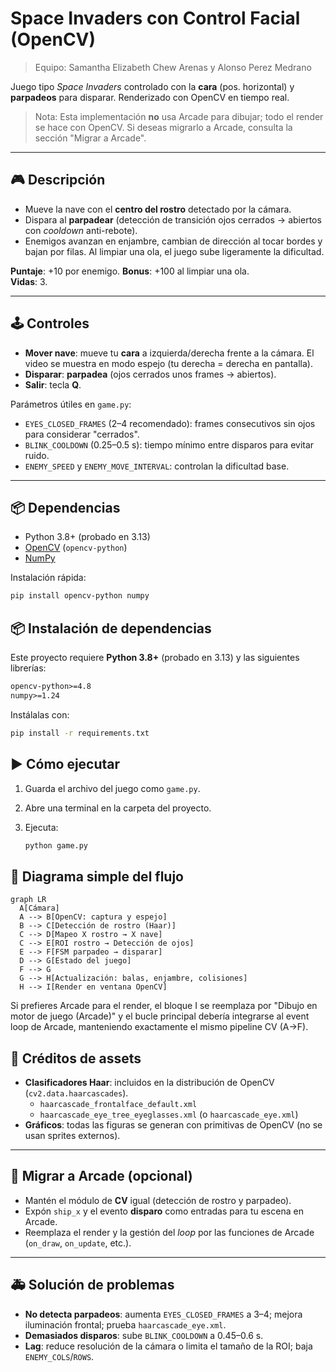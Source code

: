 # Space Invaders con Control Facial (OpenCV)

> Equipo: Samantha Elizabeth Chew Arenas y Alonso Perez Medrano

Juego tipo *Space Invaders* controlado con la **cara** (pos. horizontal) y **parpadeos** para disparar. Renderizado con OpenCV en tiempo real.

> Nota: Esta implementación **no** usa Arcade para dibujar; todo el render se hace con OpenCV. Si deseas migrarlo a Arcade, consulta la sección "Migrar a Arcade".

---

## 🎮 Descripción
- Mueve la nave con el **centro del rostro** detectado por la cámara.
- Dispara al **parpadear** (detección de transición ojos cerrados → abiertos con *cooldown* anti-rebote).
- Enemigos avanzan en enjambre, cambian de dirección al tocar bordes y bajan por filas. Al limpiar una ola, el juego sube ligeramente la dificultad.

**Puntaje**: +10 por enemigo. **Bonus**: +100 al limpiar una ola.  
**Vidas**: 3.

---

## 🕹️ Controles
- **Mover nave**: mueve tu **cara** a izquierda/derecha frente a la cámara. El video se muestra en modo espejo (tu derecha = derecha en pantalla).
- **Disparar**: **parpadea** (ojos cerrados unos frames → abiertos). 
- **Salir**: tecla **Q**.

Parámetros útiles en `game.py`:
- `EYES_CLOSED_FRAMES` (2–4 recomendado): frames consecutivos sin ojos para considerar "cerrados".
- `BLINK_COOLDOWN` (0.25–0.5 s): tiempo mínimo entre disparos para evitar ruido.
- `ENEMY_SPEED` y `ENEMY_MOVE_INTERVAL`: controlan la dificultad base.

---

## 📦 Dependencias
- Python 3.8+ (probado en 3.13)
- [OpenCV](https://pypi.org/project/opencv-python/) (`opencv-python`)
- [NumPy](https://pypi.org/project/numpy/)

Instalación rápida:
```bash
pip install opencv-python numpy
```

## 📦 Instalación de dependencias

Este proyecto requiere **Python 3.8+** (probado en 3.13) y las siguientes librerías:

```txt
opencv-python>=4.8
numpy>=1.24
```
Instálalas con:

```bash
pip install -r requirements.txt
```
## ▶️ Cómo ejecutar

1. Guarda el archivo del juego como `game.py`.
2. Abre una terminal en la carpeta del proyecto.
3. Ejecuta:

   ```bash
   python game.py
    ```

## 🧭 Diagrama simple del flujo

```mermaid
graph LR
  A[Cámara]
  A --> B[OpenCV: captura y espejo]
  B --> C[Detección de rostro (Haar)]
  C --> D[Mapeo X rostro → X nave]
  C --> E[ROI rostro → Detección de ojos]
  E --> F[FSM parpadeo → disparar]
  D --> G[Estado del juego]
  F --> G
  G --> H[Actualización: balas, enjambre, colisiones]
  H --> I[Render en ventana OpenCV]
```
Si prefieres Arcade para el render, el bloque I se reemplaza por "Dibujo en motor de juego (Arcade)" y el bucle principal debería integrarse al event loop de Arcade, manteniendo exactamente el mismo pipeline CV (A→F).

## 📜 Créditos de assets

- **Clasificadores Haar**: incluidos en la distribución de OpenCV (`cv2.data.haarcascades`).
  - `haarcascade_frontalface_default.xml`
  - `haarcascade_eye_tree_eyeglasses.xml` (o `haarcascade_eye.xml`)
- **Gráficos**: todas las figuras se generan con primitivas de OpenCV (no se usan sprites externos).

---

## 🧩 Migrar a Arcade (opcional)

- Mantén el módulo de **CV** igual (detección de rostro y parpadeo).
- Expón `ship_x` y el evento **disparo** como entradas para tu escena en Arcade.
- Reemplaza el render y la gestión del *loop* por las funciones de Arcade (`on_draw`, `on_update`, etc.).

---

## 🚑 Solución de problemas

- **No detecta parpadeos**: aumenta `EYES_CLOSED_FRAMES` a 3–4; mejora iluminación frontal; prueba `haarcascade_eye.xml`.
- **Demasiados disparos**: sube `BLINK_COOLDOWN` a 0.45–0.6 s.
- **Lag**: reduce resolución de la cámara o limita el tamaño de la ROI; baja `ENEMY_COLS`/`ROWS`.
